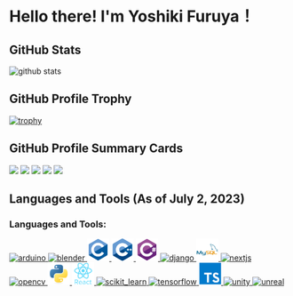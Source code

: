 # Hello there! I'm Yoshiki Furuya！

## GitHub Stats
<p align="left"> 
<!--   <img alt="Top Langs" height="150px" src="https://github-readme-stats.vercel.app/api/top-langs/?username=altairsoftware&layout=compact&show_icons=true&count_private=true&theme=onedark" /> -->
  <img alt="github stats" height="170px" src="https://github-readme-stats.vercel.app/api?username=altairsoftware&theme=tokyonight&show_icons=ture&count_private=true" />
    
## GitHub Profile Trophy
[![trophy](https://github-profile-trophy.vercel.app/?username=AltairSoftware&count_private=true&theme=tokyonight&column=7)](https://github.com/ryo-ma/github-profile-trophy)

## GitHub Profile Summary Cards
![](https://github-profile-summary-cards.vercel.app/api/cards/profile-details?username=AltairSoftware&count_private=true&theme=tokyonight)
![](https://github-profile-summary-cards.vercel.app/api/cards/repos-per-language?username=AltairSoftware&count_private=true&theme=tokyonight)
![](https://github-profile-summary-cards.vercel.app/api/cards/most-commit-language?username=AltairSoftware&count_private=true&theme=tokyonight)
![](https://github-profile-summary-cards.vercel.app/api/cards/stats?username=AltairSoftware&count_private=true&theme=tokyonight)
![](https://github-profile-summary-cards.vercel.app/api/cards/productive-time?username=AltairSoftware&count_private=true&theme=tokyonight)

## Languages and Tools (As of July 2, 2023)
<h3 align="left">Languages and Tools:</h3>
<p align="left"> <a href="https://www.arduino.cc/" target="_blank" rel="noreferrer"> <img src="https://cdn.worldvectorlogo.com/logos/arduino-1.svg" alt="arduino" width="40" height="40"/> </a> <a href="https://www.blender.org/" target="_blank" rel="noreferrer"> <img src="https://download.blender.org/branding/community/blender_community_badge_white.svg" alt="blender" width="40" height="40"/> </a> <a href="https://www.cprogramming.com/" target="_blank" rel="noreferrer"> <img src="https://raw.githubusercontent.com/devicons/devicon/master/icons/c/c-original.svg" alt="c" width="40" height="40"/> </a> <a href="https://www.w3schools.com/cpp/" target="_blank" rel="noreferrer"> <img src="https://raw.githubusercontent.com/devicons/devicon/master/icons/cplusplus/cplusplus-original.svg" alt="cplusplus" width="40" height="40"/> </a> <a href="https://www.w3schools.com/cs/" target="_blank" rel="noreferrer"> <img src="https://raw.githubusercontent.com/devicons/devicon/master/icons/csharp/csharp-original.svg" alt="csharp" width="40" height="40"/> </a> <a href="https://www.djangoproject.com/" target="_blank" rel="noreferrer"> <img src="https://cdn.worldvectorlogo.com/logos/django.svg" alt="django" width="40" height="40"/> </a> <a href="https://www.mysql.com/" target="_blank" rel="noreferrer"> <img src="https://raw.githubusercontent.com/devicons/devicon/master/icons/mysql/mysql-original-wordmark.svg" alt="mysql" width="40" height="40"/> </a> <a href="https://nextjs.org/" target="_blank" rel="noreferrer"> <img src="https://cdn.worldvectorlogo.com/logos/nextjs-2.svg" alt="nextjs" width="40" height="40"/> </a> <a href="https://opencv.org/" target="_blank" rel="noreferrer"> <img src="https://www.vectorlogo.zone/logos/opencv/opencv-icon.svg" alt="opencv" width="40" height="40"/> </a> <a href="https://www.python.org" target="_blank" rel="noreferrer"> <img src="https://raw.githubusercontent.com/devicons/devicon/master/icons/python/python-original.svg" alt="python" width="40" height="40"/> </a> <a href="https://reactjs.org/" target="_blank" rel="noreferrer"> <img src="https://raw.githubusercontent.com/devicons/devicon/master/icons/react/react-original-wordmark.svg" alt="react" width="40" height="40"/> </a> <a href="https://scikit-learn.org/" target="_blank" rel="noreferrer"> <img src="https://upload.wikimedia.org/wikipedia/commons/0/05/Scikit_learn_logo_small.svg" alt="scikit_learn" width="40" height="40"/> </a> <a href="https://www.tensorflow.org" target="_blank" rel="noreferrer"> <img src="https://www.vectorlogo.zone/logos/tensorflow/tensorflow-icon.svg" alt="tensorflow" width="40" height="40"/> </a> <a href="https://www.typescriptlang.org/" target="_blank" rel="noreferrer"> <img src="https://raw.githubusercontent.com/devicons/devicon/master/icons/typescript/typescript-original.svg" alt="typescript" width="40" height="40"/> </a> <a href="https://unity.com/" target="_blank" rel="noreferrer"> <img src="https://www.vectorlogo.zone/logos/unity3d/unity3d-icon.svg" alt="unity" width="40" height="40"/> </a> <a href="https://unrealengine.com/" target="_blank" rel="noreferrer"> <img src="https://raw.githubusercontent.com/kenangundogan/fontisto/036b7eca71aab1bef8e6a0518f7329f13ed62f6b/icons/svg/brand/unreal-engine.svg" alt="unreal" width="40" height="40"/> </a> </p>
